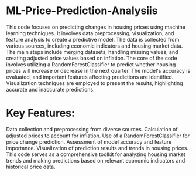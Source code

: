 # ML-Price-Prediction-Analysiis
This code focuses on predicting changes in housing prices using machine learning techniques. It involves data preprocessing, visualization, and feature analysis to create a predictive model. The data is collected from various sources, including economic indicators and housing market data. The main steps include merging datasets, handling missing values, and creating adjusted price values based on inflation. The core of the code involves utilizing a RandomForestClassifier to predict whether housing prices will increase or decrease in the next quarter. The model's accuracy is evaluated, and important features affecting predictions are identified. Visualization techniques are employed to present the results, highlighting accurate and inaccurate predictions.

# Key Features:

Data collection and preprocessing from diverse sources.
Calculation of adjusted prices to account for inflation.
Use of a RandomForestClassifier for price change prediction.
Assessment of model accuracy and feature importance.
Visualization of prediction results and trends in housing prices.
This code serves as a comprehensive toolkit for analyzing housing market trends and making predictions based on relevant economic indicators and historical price data.
